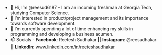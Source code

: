 - 👋 Hi, I’m @reesud6187 - I am an incoming freshman at Georgia Tech, studying Computer Science. 
- 👀 I’m interested in product/project management and its importance towards software development. 
- 🌱 I’m currently spending a lot of time enhancing my skills in programming and developing a business acumen. 
- 📫 Socials - **Facebook**: Reetesh Sudhakar **||** **Instagram**: @reesudhakar **||** **LinkedIn**: www.linkedin.com/in/reeteshsudhakar

<!---
reesud6187/reesud6187 is a ✨ special ✨ repository because its `README.md` (this file) appears on your GitHub profile.
You can click the Preview link to take a look at your changes.
--->
